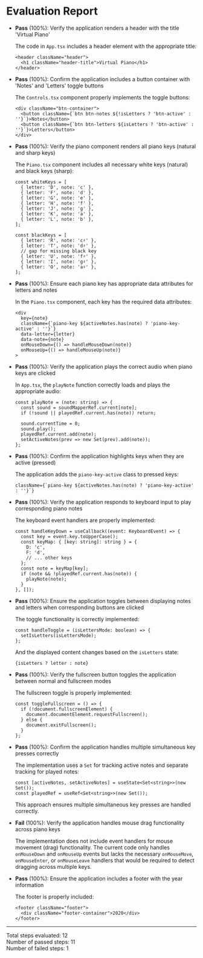 # Evaluation Report

- **Pass** (100%): Verify the application renders a header with the title 'Virtual Piano'
  
  The code in `App.tsx` includes a header element with the appropriate title:
  ```tsx
  <header className="header">
    <h1 className="header-title">Virtual Piano</h1>
  </header>
  ```

- **Pass** (100%): Confirm the application includes a button container with 'Notes' and 'Letters' toggle buttons

  The `Controls.tsx` component properly implements the toggle buttons:
  ```tsx
  <div className="btn-container">
    <button className={`btn btn-notes ${!isLetters ? 'btn-active' : ''}`}>Notes</button>
    <button className={`btn btn-letters ${isLetters ? 'btn-active' : ''}`}>Letters</button>
  </div>
  ```

- **Pass** (100%): Verify the piano component renders all piano keys (natural and sharp keys)

  The `Piano.tsx` component includes all necessary white keys (natural) and black keys (sharp):
  ```tsx
  const whiteKeys = [
    { letter: 'D', note: 'c' },
    { letter: 'F', note: 'd' },
    { letter: 'G', note: 'e' },
    { letter: 'H', note: 'f' },
    { letter: 'J', note: 'g' },
    { letter: 'K', note: 'a' },
    { letter: 'L', note: 'b' },
  ];

  const blackKeys = [
    { letter: 'R', note: 'c♯' },
    { letter: 'T', note: 'd♯' },
    // gap for missing black key
    { letter: 'U', note: 'f♯' },
    { letter: 'I', note: 'g♯' },
    { letter: 'O', note: 'a♯' },
  ];
  ```

- **Pass** (100%): Ensure each piano key has appropriate data attributes for letters and notes

  In the `Piano.tsx` component, each key has the required data attributes:
  ```tsx
  <div
    key={note}
    className={`piano-key ${activeNotes.has(note) ? 'piano-key-active' : ''}`}
    data-letter={letter}
    data-note={note}
    onMouseDown={() => handleMouseDown(note)}
    onMouseUp={() => handleMouseUp(note)}
  >
  ```

- **Pass** (100%): Verify the application plays the correct audio when piano keys are clicked

  In `App.tsx`, the `playNote` function correctly loads and plays the appropriate audio:
  ```tsx
  const playNote = (note: string) => {
    const sound = soundMapperRef.current[note];
    if (!sound || playedRef.current.has(note)) return;
    
    sound.currentTime = 0;
    sound.play();
    playedRef.current.add(note);
    setActiveNotes(prev => new Set(prev).add(note));
  };
  ```

- **Pass** (100%): Confirm the application highlights keys when they are active (pressed)

  The application adds the `piano-key-active` class to pressed keys:
  ```tsx
  className={`piano-key ${activeNotes.has(note) ? 'piano-key-active' : ''}`}
  ```

- **Pass** (100%): Verify the application responds to keyboard input to play corresponding piano notes

  The keyboard event handlers are properly implemented:
  ```tsx
  const handleKeyDown = useCallback((event: KeyboardEvent) => {
    const key = event.key.toUpperCase();
    const keyMap: { [key: string]: string } = {
      D: 'c',
      F: 'd',
      // ... other keys
    };
    const note = keyMap[key];
    if (note && !playedRef.current.has(note)) {
      playNote(note);
    }
  }, []);
  ```

- **Pass** (100%): Ensure the application toggles between displaying notes and letters when corresponding buttons are clicked

  The toggle functionality is correctly implemented:
  ```tsx
  const handleToggle = (isLettersMode: boolean) => {
    setIsLetters(isLettersMode);
  };
  ```
  
  And the displayed content changes based on the `isLetters` state:
  ```tsx
  {isLetters ? letter : note}
  ```

- **Pass** (100%): Verify the fullscreen button toggles the application between normal and fullscreen modes

  The fullscreen toggle is properly implemented:
  ```tsx
  const toggleFullscreen = () => {
    if (!document.fullscreenElement) {
      document.documentElement.requestFullscreen();
    } else {
      document.exitFullscreen();
    }
  };
  ```

- **Pass** (100%): Confirm the application handles multiple simultaneous key presses correctly

  The implementation uses a `Set` for tracking active notes and separate tracking for played notes:
  ```tsx
  const [activeNotes, setActiveNotes] = useState<Set<string>>(new Set());
  const playedRef = useRef<Set<string>>(new Set());
  ```
  This approach ensures multiple simultaneous key presses are handled correctly.

- **Fail** (100%): Verify the application handles mouse drag functionality across piano keys

  The implementation does not include event handlers for mouse movement (drag) functionality. The current code only handles `onMouseDown` and `onMouseUp` events but lacks the necessary `onMouseMove`, `onMouseEnter`, or `onMouseLeave` handlers that would be required to detect dragging across multiple keys.

- **Pass** (100%): Ensure the application includes a footer with the year information

  The footer is properly included:
  ```tsx
  <footer className="footer">
    <div className="footer-container">2020</div>
  </footer>
  ```

---

Total steps evaluated: 12  
Number of passed steps: 11  
Number of failed steps: 1